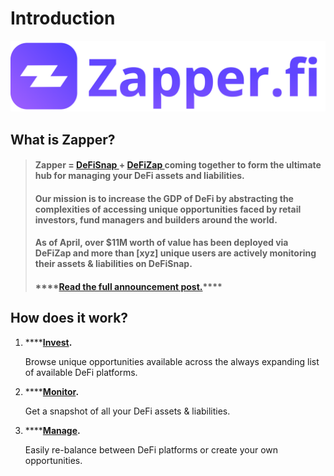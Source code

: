 # Introduction

![](.gitbook/assets/zapper-logo.png)

## **What is Zapper?**

> #### Zapper = [DeFiSnap ](https://www.defisnap.io/)+ [DeFiZap ](https://defizap.com/)coming together to form the ultimate hub for managing your DeFi assets and liabilities.
>
> #### **Our  mission is to increase the GDP of DeFi by abstracting the complexities of accessing unique opportunities faced by retail investors, fund managers and builders around the world.**
>
> #### **As of April, over $11M worth of value has been deployed via DeFiZap and more than \[xyz\] unique users are actively monitoring their assets & liabilities on DeFiSnap.**
>
> #### \*\*\*\*[**Read the full announcement post.**](https://defitutorials.substack.com/)\*\*\*\*

## **How does it work?**

1. \*\*\*\*[**Invest**](https://www.zapper.fi/#/invest)**.**

   Browse unique opportunities available across the always expanding list of available DeFi platforms.

2. \*\*\*\*[**Monitor**](https://www.zapper.fi/#/dashboard)**.**

   Get a snapshot of all your DeFi assets & liabilities.

3. \*\*\*\*[**Manage**](https://www.zapper.fi/#/invest)**.**

   Easily re-balance between DeFi platforms or create your own opportunities.

